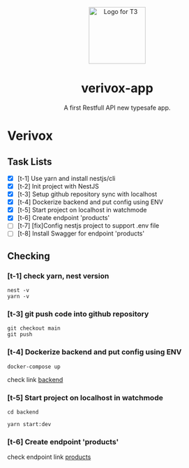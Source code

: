 <p align="center">
  <img src="https://www.designtagebuch.de/wp-content/uploads/mediathek//2017/05/verivox_logo-1100x649.png" width="130" alt="Logo for T3" />
</p>

<h1 align="center">
  verivox-app
</h1>

<p align="center">
  A first Restfull API new typesafe app.
</p>

# Verivox

## Task Lists

- [x] [t-1] Use yarn and install nestjs/cli
- [x] [t-2] Init project with NestJS
- [x] [t-3] Setup github repository sync with localhost
- [x] [t-4] Dockerize backend and put config using ENV
- [x] [t-5] Start project on localhost in watchmode
- [x] [t-6] Create endpoint 'products'
- [ ] [t-7] [fix]Config nestjs project to support .env file
- [ ] [t-8] Install Swagger for endpoint 'products'

## Checking

### [t-1] check yarn, nest version

```
nest -v
yarn -v
```

### [t-3] git push code into github repository

```
git checkout main
git push
```

### [t-4] Dockerize backend and put config using ENV

```
docker-compose up
```

check link [backend](http://localhost:3001)

### [t-5] Start project on localhost in watchmode

```
cd backend

yarn start:dev
```

### [t-6] Create endpoint 'products'

check endpoint link [products](http://localhost:3000/products)
